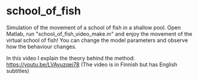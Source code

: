 # school_of_fish
Simulation of the movement of a school of fish in a shallow pool. Open Matlab, run "school_of_fish_video_make.m" and enjoy the movement of the virtual school of fish! You can change the model parameters and observe how the behaviour changes. 

In this video I explain the theory behind the method: https://youtu.be/LVAyuzqej78 (The video is in Finnish but has English subtitles)
